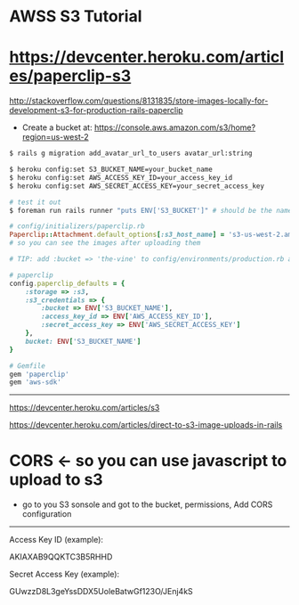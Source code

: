 # AWSS S3 Tutorial

# https://devcenter.heroku.com/articles/paperclip-s3  


http://stackoverflow.com/questions/8131835/store-images-locally-for-development-s3-for-production-rails-paperclip



- Create a bucket at: https://console.aws.amazon.com/s3/home?region=us-west-2




```bash
$ rails g migration add_avatar_url_to_users avatar_url:string

```


```bash
$ heroku config:set S3_BUCKET_NAME=your_bucket_name
$ heroku config:set AWS_ACCESS_KEY_ID=your_access_key_id
$ heroku config:set AWS_SECRET_ACCESS_KEY=your_secret_access_key
```

```bash
# test it out
$ foreman run rails runner "puts ENV['S3_BUCKET']" # should be the name of your bucket...
```


```ruby
# config/initializers/paperclip.rb
Paperclip::Attachment.default_options[:s3_host_name] = 's3-us-west-2.amazonaws.com' 
# so you can see the images after uploading them

```

```ruby
# TIP: add :bucket => 'the-vine' to config/environments/production.rb and config/environments/development.rb

# paperclip
config.paperclip_defaults = {
    :storage => :s3,
    :s3_credentials => {
        :bucket => ENV['S3_BUCKET_NAME'],
        :access_key_id => ENV['AWS_ACCESS_KEY_ID'],
        :secret_access_key => ENV['AWS_SECRET_ACCESS_KEY']
    }, 
    bucket: ENV['S3_BUCKET_NAME']
}


```


```ruby
# Gemfile
gem 'paperclip'
gem 'aws-sdk'
```

---------------------------------------

https://devcenter.heroku.com/articles/s3

https://devcenter.heroku.com/articles/direct-to-s3-image-uploads-in-rails



# CORS <- so you can use javascript to upload to s3

- go to you S3 sonsole and got to the bucket, permissions, Add CORS configuration


---------------------------------------

Access Key ID (example):

AKIAXAB9QQKTC3B5RHHD

Secret Access Key (example):

GUwzzD8L3geYssDDX5UoleBatwGf123O/JEnj4kS
